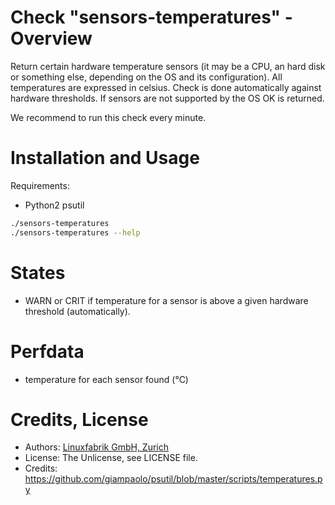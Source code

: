 # Check "sensors-temperatures" - Overview

Return certain hardware temperature sensors (it may be a CPU, an hard disk or something else, depending on the OS and its configuration). All temperatures are expressed in celsius. Check is done automatically against hardware thresholds. If sensors are not supported by the OS OK is returned.

We recommend to run this check every minute.


# Installation and Usage

Requirements:
* Python2 psutil

```bash
./sensors-temperatures
./sensors-temperatures --help
```


# States

* WARN or CRIT if temperature for a sensor is above a given hardware threshold (automatically).


# Perfdata

* temperature for each sensor found (°C)


# Credits, License

* Authors: [Linuxfabrik GmbH, Zurich](https://www.linuxfabrik.ch)
* License: The Unlicense, see LICENSE file.
* Credits: https://github.com/giampaolo/psutil/blob/master/scripts/temperatures.py
